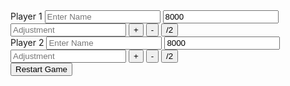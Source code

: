 <!DOCTYPE html>
<html lang="en">
<head>
    <meta charset="UTF-8">
    <meta name="viewport" content="width=device-width, initial-scale=1.0">
    <link rel="stylesheet" href="style.css">
    <title>Calculatrice Yu Gi Oh</title>
</head>
<body>
    <div class="calculator">
        <div class="players">
          <div class="player">
            <label for="player1Name">Player 1</label>
            <input type="text" id="player1Name" placeholder="Enter Name">
            <label for="player1"></label>
            <input type="text" id="player1" value="8000" readonly>
            <input type="number" id="adjustment1" placeholder="Adjustment">
            <button onclick="adjustLifePoints(1, 1)">+</button>
            <button onclick="adjustLifePoints(1, -1)">-</button>
            <button onclick="divideByTwo(1)">/2</button>
          </div>
          <div class="player">
            <label for="player2Name">Player 2</label>
            <input type="text" id="player2Name" placeholder="Enter Name">
            <label for="player2"></label>
            <input type="text" id="player2" value="8000" readonly>
            <input type="number" id="adjustment2" placeholder="Adjustment">
            <button onclick="adjustLifePoints(2, 1)">+</button>
            <button onclick="adjustLifePoints(2, -1)">-</button>
            <button onclick="divideByTwo(2)">/2</button>
          </div>
        </div>
        <div class="result" id="result"></div>
        <button onclick="restartGame()">Restart Game</button>
      </div>
      <div class="history" id="history"></div>
    <script src="script.js"></script>
  </body>
</html>
